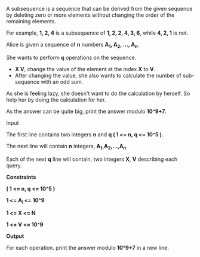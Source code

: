 A subsequence is a sequence that can be derived from the given sequence by deleting zero or more elements without changing the order of the remaining elements.

For example, **1, 2, 4** is a subsequence of **1, 2, 2, 4, 3, 6**, while **4, 2, 1** is not.

Alice is given a sequence of **n** numbers **A<sub>1</sub>, A<sub>2</sub>, …, A<sub>n</sub>**.

She wants to perform **q** operations on the sequence.
* **X V**, change the value of the element at the index **X** to **V**.
* After changing the value, she also wants to calculate the number of sub-sequence with an odd sum.

As she is feeling lazy, she doesn't want to do the calculation by herself. So help her by doing the calculation for her.

As the answer can be quite big, print the answer modulo **10^9+7**.

Input 

The first line contains two integers **n** and **q ( 1 <= n, q <= 10^5 )**.

The next line will contain **n** integers,  **A<sub>1</sub>,A<sub>2</sub>,…,A<sub>n</sub>**.

Each of the next **q** line will contain, two integers **X**, **V** describing each query.

**Constraints**

**( 1 <= n, q <= 10^5 )**

**1 <= A<sub>i</sub> <= 10^9**

**1 <= X <= N**

**1 <= V <= 10^9**

**Output**

For each operation. print the answer modulo **10^9+7** in a new line.
